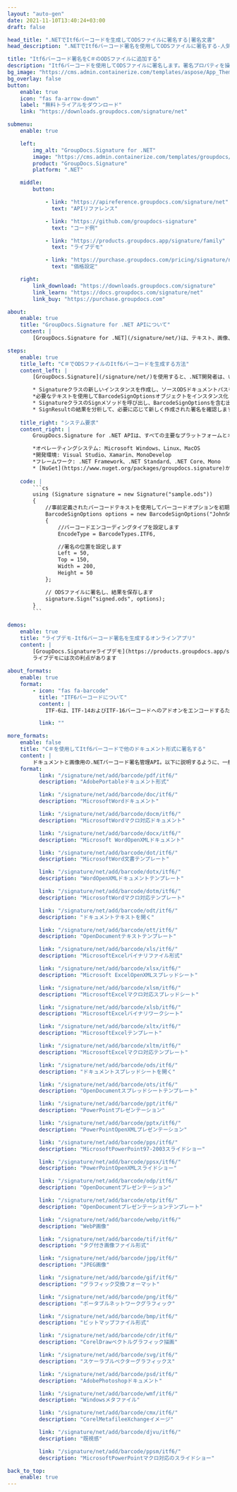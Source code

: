 ```yaml
---
layout: "auto-gen"
date: 2021-11-10T13:40:24+03:00
draft: false

head_title: ".NETでItf6バーコードを生成してODSファイルに署名する|署名文書"
head_description: ".NETでItf6バーコード署名を使用してODSファイルに署名する-人気のあるビジネスドキュメントや画像ファイル形式にバーコードを追加します."

title: "Itf6バーコード署名をC＃のODSファイルに追加する"
description: "Itf6バーコードを使用してODSファイルに署名します。署名プロパティを操作し、ニーズに合ったドキュメント内で高度な署名オプションを設定します."
bg_image: "https://cms.admin.containerize.com/templates/aspose/App_Themes/V3/images/bg/header1.png"
bg_overlay: false
button:
    enable: true
    icon: "fas fa-arrow-down"
    label: "無料トライアルをダウンロード"
    link: "https://downloads.groupdocs.com/signature/net"

submenu:
    enable: true

    left:
        img_alt: "GroupDocs.Signature for .NET"
        image: "https://cms.admin.containerize.com/templates/groupdocs/images/product-logos/90x90-noborder/groupdocs-signature-net.png"
        product: "GroupDocs.Signature"
        platform: ".NET"

    middle:
        button:

            - link: "https://apireference.groupdocs.com/signature/net"
              text: "APIリファレンス"

            - link: "https://github.com/groupdocs-signature"
              text: "コード例"

            - link: "https://products.groupdocs.app/signature/family"
              text: "ライブデモ"

            - link: "https://purchase.groupdocs.com/pricing/signature/net"
              text: "価格設定"

    right:
        link_download: "https://downloads.groupdocs.com/signature"
        link_learn: "https://docs.groupdocs.com/signature/net"
        link_buy: "https://purchase.groupdocs.com"

about:
    enable: true
    title: "GroupDocs.Signature for .NET APIについて"
    content: |
        [GroupDocs.Signature for .NET](/signature/net/)は、テキスト、画像、バーコード、スタンプ、フォームフィールド、QRコード、メタデータなどのさまざまな署名タイプを使用してデジタルドキュメントに電子署名するネイティブ.NETAPIです。ユーザーは、PDF、Microsoft Word、Excelワークシート、PowerPointプレゼンテーション、Adobe Photoshop、メタファイル、および画像ファイル形式内のデジタル署名を追加、編集、検証、削除、および検索でき、必要に応じて署名プロパティをカスタマイズするための追加サポートがあります。

steps:
    enable: true
    title_left: "C＃でODSファイルのItf6バーコードを生成する方法"
    content_left: |
        [GroupDocs.Signature](/signature/net/)を使用すると、.NET開発者は、いくつかの簡単な手順を実行することで、アプリケーション内のODSファイルにItf6バーコードを簡単に追加できます。

        * Signatureクラスの新しいインスタンスを作成し、ソースODSドキュメントパスをコンストラクターパラメーターとして渡します。
        *必要なテキストを使用してBarcodeSignOptionsオブジェクトをインスタンス化し、EncodeTypeプロパティをITF6に設定します。
        * SignatureクラスのSignメソッドを呼び出し、BarcodeSignOptionsを含む出力ODSファイル名を渡します。
        * SignResultの結果を分析して、必要に応じて新しく作成された署名を確認します。
        
    title_right: "システム要求"
    content_right: |
        GroupDocs.Signature for .NET APIは、すべての主要なプラットフォームとオペレーティングシステムでサポートされています。以下のコードを実行する前に、システムに次の前提条件がインストールされていることを確認してください。

        *オペレーティングシステム: Microsoft Windows、Linux、MacOS
        *開発環境: Visual Studio、Xamarin、MonoDevelop
        *フレームワーク: .NET Framework、.NET Standard、.NET Core、Mono
        * [NuGet](https://www.nuget.org/packages/groupdocs.signature)からGroupDocs.Signaturefor.NETの最新バージョンをダウンロードします
        
    code: |
        ```cs
        using (Signature signature = new Signature("sample.ods"))
        {
            //事前定義されたバーコードテキストを使用してバーコードオプションを初期化します
            BarcodeSignOptions options = new BarcodeSignOptions("JohnSmith")
            {
                //バーコードエンコーディングタイプを設定します
                EncodeType = BarcodeTypes.ITF6,

                //署名の位置を設定します
                Left = 50,
                Top = 150,
                Width = 200,
                Height = 50
            };

            // ODSファイルに署名し、結果を保存します 
            signature.Sign("signed.ods", options);
        }
        ```
        
demos:
    enable: true
    title: "ライブデモ-Itf6バーコード署名を生成するオンラインアプリ"
    content: |
        [GroupDocs.Signatureライブデモ](https://products.groupdocs.app/signature/family)サイトにアクセスして、今すぐItf6バーコードをODSファイルに追加してください。  
        ライブデモには次の利点があります
        
about_formats:
    enable: true
    format:
        - icon: "fas fa-barcode"
          title: "ITF6バーコードについて"
          content: |
            ITF-6は、ITF-14およびITF-16バーコードへのアドオンをエンコードするためのInterleaved 2 of 5（ITF）バーコードの実装です。もともとは物流センターのJIS仕様の一部として開発されました。 ITF-14の代わりに、ISO委員会によって標準化されていませんでしたが、アイテムの数量やコンテナの重量などの追加データをグローバルトレードアイテム番号にエンコードするために広く使用されています。

          link: ""

more_formats:
    enable: false
    title: "C＃を使用してItf6バーコードで他のドキュメント形式に署名する"
    content: |
        ドキュメントと画像用の.NETバーコード署名管理API。以下に説明するように、一般的なファイル形式のいくつかにバーコード署名を追加します。
    format: 
          link: "/signature/net/add/barcode/pdf/itf6/"
          description: "AdobePortableドキュメント形式"

          link: "/signature/net/add/barcode/doc/itf6/"
          description: "MicrosoftWordドキュメント"

          link: "/signature/net/add/barcode/docm/itf6/"
          description: "MicrosoftWordマクロ対応ドキュメント"

          link: "/signature/net/add/barcode/docx/itf6/"
          description: "Microsoft WordOpenXMLドキュメント"

          link: "/signature/net/add/barcode/dot/itf6/"
          description: "MicrosoftWord文書テンプレート"

          link: "/signature/net/add/barcode/dotx/itf6/"
          description: "WordOpenXMLドキュメントテンプレート"

          link: "/signature/net/add/barcode/dotm/itf6/"
          description: "MicrosoftWordマクロ対応テンプレート"       

          link: "/signature/net/add/barcode/odt/itf6/"
          description: "ドキュメントテキストを開く"

          link: "/signature/net/add/barcode/ott/itf6/"
          description: "OpenDocumentテキストテンプレート"

          link: "/signature/net/add/barcode/xls/itf6/"
          description: "MicrosoftExcelバイナリファイル形式"

          link: "/signature/net/add/barcode/xlsx/itf6/"
          description: "Microsoft ExcelOpenXMLスプレッドシート"

          link: "/signature/net/add/barcode/xlsm/itf6/"
          description: "MicrosoftExcelマクロ対応スプレッドシート"

          link: "/signature/net/add/barcode/xlsb/itf6/"
          description: "MicrosoftExcelバイナリワークシート"

          link: "/signature/net/add/barcode/xltx/itf6/"
          description: "MicrosoftExcelテンプレート"

          link: "/signature/net/add/barcode/xltm/itf6/"
          description: "MicrosoftExcelマクロ対応テンプレート"

          link: "/signature/net/add/barcode/ods/itf6/"
          description: "ドキュメントスプレッドシートを開く"

          link: "/signature/net/add/barcode/ots/itf6/"
          description: "OpenDocumentスプレッドシートテンプレート"

          link: "/signature/net/add/barcode/ppt/itf6/"
          description: "PowerPointプレゼンテーション"

          link: "/signature/net/add/barcode/pptx/itf6/"
          description: "PowerPointOpenXMLプレゼンテーション"

          link: "/signature/net/add/barcode/pps/itf6/"
          description: "MicrosoftPowerPoint97-2003スライドショー"

          link: "/signature/net/add/barcode/ppsx/itf6/"
          description: "PowerPointOpenXMLスライドショー"                              

          link: "/signature/net/add/barcode/odp/itf6/"
          description: "OpenDocumentプレゼンテーション"

          link: "/signature/net/add/barcode/otp/itf6/"
          description: "OpenDocumentプレゼンテーションテンプレート"

          link: "/signature/net/add/barcode/webp/itf6/"
          description: "WebP画像"

          link: "/signature/net/add/barcode/tif/itf6/"
          description: "タグ付き画像ファイル形式"

          link: "/signature/net/add/barcode/jpg/itf6/"
          description: "JPEG画像"

          link: "/signature/net/add/barcode/gif/itf6/"
          description: "グラフィック交換フォーマット"

          link: "/signature/net/add/barcode/png/itf6/"
          description: "ポータブルネットワークグラフィック"

          link: "/signature/net/add/barcode/bmp/itf6/"
          description: "ビットマップファイル形式"

          link: "/signature/net/add/barcode/cdr/itf6/"
          description: "CorelDrawベクトルグラフィック描画"

          link: "/signature/net/add/barcode/svg/itf6/"
          description: "スケーラブルベクターグラフィックス"

          link: "/signature/net/add/barcode/psd/itf6/"
          description: "AdobePhotoshopドキュメント"

          link: "/signature/net/add/barcode/wmf/itf6/"
          description: "Windowsメタファイル"        

          link: "/signature/net/add/barcode/cmx/itf6/"
          description: "CorelMetafileeXchangeイメージ"

          link: "/signature/net/add/barcode/djvu/itf6/"
          description: "既視感"

          link: "/signature/net/add/barcode/ppsm/itf6/"
          description: "MicrosoftPowerPointマクロ対応のスライドショー"

back_to_top:
    enable: true
---
```

